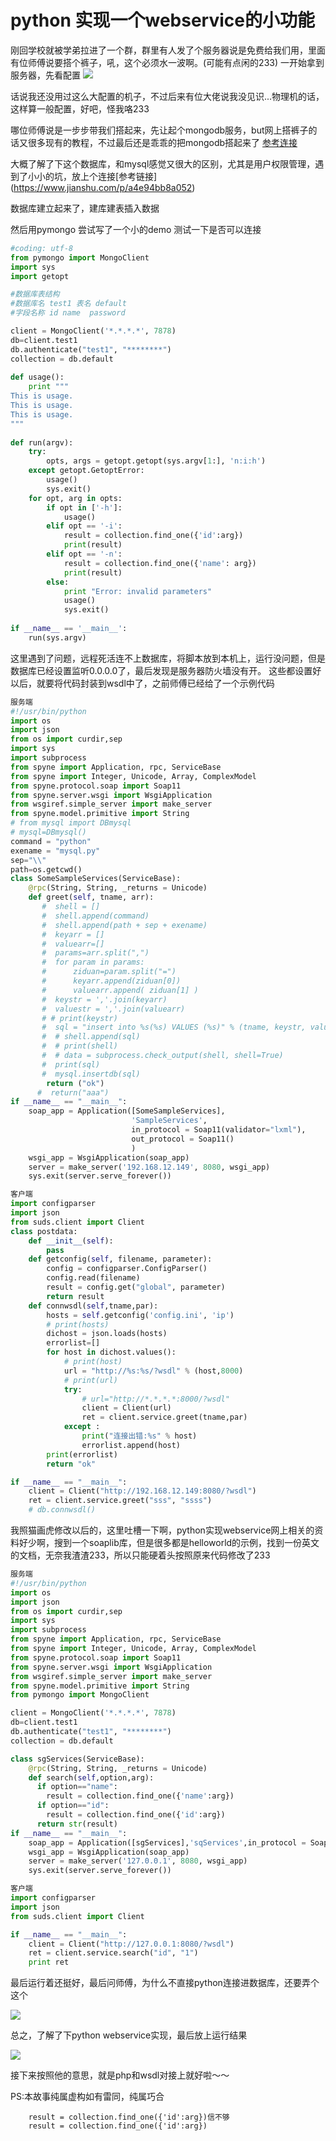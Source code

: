 # python 实现一个webservice的小功能
刚回学校就被学弟拉进了一个群，群里有人发了个服务器说是免费给我们用，里面有位师傅说要搭个裤子，吼，这个必须水一波啊。(可能有点闲的233)
一开始拿到服务器，先看配置
![](https://github.com/0linlin0/Records/blob/master/images/10.1.jpeg?raw=true)


话说我还没用过这么大配置的机子，不过后来有位大佬说我没见识...物理机的话，这样算一般配置，好吧，怪我咯233

哪位师傅说是一步步带我们搭起来，先让起个mongodb服务，but网上搭裤子的话又很多现有的教程，不过最后还是乖乖的把mongodb搭起来了 [参考连接](https://blog.csdn.net/wqc19920906/article/details/80998777)

大概了解了下这个数据库，和mysql感觉又很大的区别，尤其是用户权限管理，遇到了小小的坑，放上个连接[参考链接]
(https://www.jianshu.com/p/a4e94bb8a052)

数据库建立起来了，建库建表插入数据

然后用pymongo 尝试写了一个小的demo 测试一下是否可以连接

```python
#coding: utf-8
from pymongo import MongoClient
import sys
import getopt

#数据库表结构
#数据库名 test1 表名 default
#字段名称 id name  password

client = MongoClient('*.*.*.*', 7878)
db=client.test1
db.authenticate("test1", "********")
collection = db.default
 
def usage():
	print """
This is usage.
This is usage.
This is usage.
"""
 
def run(argv):
	try:
		opts, args = getopt.getopt(sys.argv[1:], 'n:i:h')
	except getopt.GetoptError:
		usage()
		sys.exit()	
	for opt, arg in opts:
		if opt in ['-h']:
			usage()
		elif opt == '-i':
			result = collection.find_one({'id':arg})
			print(result)
		elif opt == '-n':
			result = collection.find_one({'name': arg})
			print(result)
		else:
			print "Error: invalid parameters"
			usage()
			sys.exit()
 
if __name__ == '__main__':
	run(sys.argv)
```
这里遇到了问题，远程死活连不上数据库，将脚本放到本机上，运行没问题，但是数据库已经设置监听0.0.0.0了，最后发现是服务器防火墙没有开。
这些都设置好以后，就要将代码封装到wsdl中了，之前师傅已经给了一个示例代码
```python
服务端
#!/usr/bin/python
import os
import json
from os import curdir,sep
import sys
import subprocess
from spyne import Application, rpc, ServiceBase
from spyne import Integer, Unicode, Array, ComplexModel
from spyne.protocol.soap import Soap11
from spyne.server.wsgi import WsgiApplication
from wsgiref.simple_server import make_server
from spyne.model.primitive import String
# from mysql import DBmysql
# mysql=DBmysql()
command = "python"
exename = "mysql.py"
sep="\\"
path=os.getcwd()
class SomeSampleServices(ServiceBase):
    @rpc(String, String, _returns = Unicode)
    def greet(self, tname, arr):
       #  shell = []
       #  shell.append(command)
       #  shell.append(path + sep + exename)
       #  keyarr = []
       #  valuearr=[]
       #  params=arr.split(",")
       #  for param in params:
       #      ziduan=param.split("=")
       #      keyarr.append(ziduan[0])
       #      valuearr.append( ziduan[1] )
       #  keystr = ','.join(keyarr)
       #  valuestr = ','.join(valuearr)
       # # print(keystr)
       #  sql = "insert into %s(%s) VALUES (%s)" % (tname, keystr, valuestr)
       #  # shell.append(sql)
       #  # print(shell)
       #  # data = subprocess.check_output(shell, shell=True)
       #  print(sql)
       #  mysql.insertdb(sql)
        return ("ok")
      #  return("aaa")
if __name__ == "__main__":
    soap_app = Application([SomeSampleServices],
                           'SampleServices',
                           in_protocol = Soap11(validator="lxml"),
                           out_protocol = Soap11()
                           )
    wsgi_app = WsgiApplication(soap_app)
    server = make_server('192.168.12.149', 8080, wsgi_app)
    sys.exit(server.serve_forever())
```
```python
客户端
import configparser
import json
from suds.client import Client
class postdata:
    def __init__(self):
        pass
    def getconfig(self, filename, parameter):
        config = configparser.ConfigParser()
        config.read(filename)
        result = config.get("global", parameter)
        return result
    def connwsdl(self,tname,par):
        hosts = self.getconfig('config.ini', 'ip')
        # print(hosts)
        dichost = json.loads(hosts)
        errorlist=[]
        for host in dichost.values():
            # print(host)
            url = "http://%s:%s/?wsdl" % (host,8000)
            # print(url)
            try:
                # url="http://*.*.*.*:8000/?wsdl"
                client = Client(url)
                ret = client.service.greet(tname,par)
            except :
                print("连接出错:%s" % host)
                errorlist.append(host)
        print(errorlist)
        return "ok"

if __name__ == "__main__":
    client = Client("http://192.168.12.149:8080/?wsdl")
    ret = client.service.greet("sss", "ssss")
    # db.connwsdl()
```
我照猫画虎修改以后的，这里吐槽一下啊，python实现webservice网上相关的资料好少啊，搜到一个soaplib库，但是很多都是helloworld的示例，找到一份英文的文档，无奈我渣渣233，所以只能硬着头按照原来代码修改了233

```python
服务端
#!/usr/bin/python
import os
import json
from os import curdir,sep
import sys
import subprocess
from spyne import Application, rpc, ServiceBase
from spyne import Integer, Unicode, Array, ComplexModel
from spyne.protocol.soap import Soap11
from spyne.server.wsgi import WsgiApplication
from wsgiref.simple_server import make_server
from spyne.model.primitive import String
from pymongo import MongoClient

client = MongoClient('*.*.*.*', 7878)
db=client.test1
db.authenticate("test1", "********")
collection = db.default

class sgServices(ServiceBase):
    @rpc(String, String, _returns = Unicode)
    def search(self,option,arg):
      if option=="name":
        result = collection.find_one({'name':arg})
      if option=="id":
        result = collection.find_one({'id':arg})
      return str(result)
if __name__ == "__main__":
    soap_app = Application([sgServices],'sqServices',in_protocol = Soap11(validator="lxml"),out_protocol = Soap11())
    wsgi_app = WsgiApplication(soap_app)
    server = make_server('127.0.0.1', 8080, wsgi_app)
    sys.exit(server.serve_forever())
```
```python
客户端
import configparser
import json
from suds.client import Client

if __name__ == "__main__":
    client = Client("http://127.0.0.1:8080/?wsdl")
    ret = client.service.search("id", "1")
    print ret
```
最后运行着还挺好，最后问师傅，为什么不直接python连接进数据库，还要弄个这个

![](https://github.com/0linlin0/Records/blob/master/images/10.2.png?raw=true)

总之，了解了下python webservice实现，最后放上运行结果

![](https://github.com/0linlin0/Records/blob/master/images/10.3.jpg?raw=true)

接下来按照他的意思，就是php和wsdl对接上就好啦～～

PS:本故事纯属虚构如有雷同，纯属巧合

        result = collection.find_one({'id':arg})信不够
        result = collection.find_one({'id':arg})
